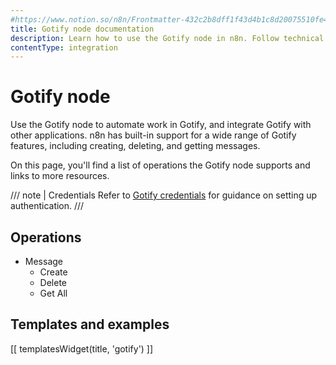 ```yaml
---
#https://www.notion.so/n8n/Frontmatter-432c2b8dff1f43d4b1c8d20075510fe4
title: Gotify node documentation
description: Learn how to use the Gotify node in n8n. Follow technical documentation to integrate Gotify node into your workflows.
contentType: integration
---
```


# Gotify node

Use the Gotify node to automate work in Gotify, and integrate Gotify with other applications. n8n has built-in support for a wide range of Gotify features, including creating, deleting, and getting messages. 

On this page, you'll find a list of operations the Gotify node supports and links to more resources.

/// note | Credentials
Refer to [Gotify credentials](/integrations/builtin/credentials/gotify/) for guidance on setting up authentication. 
///

## Operations

* Message
    * Create
    * Delete
    * Get All

## Templates and examples

<!-- see https://www.notion.so/n8n/Pull-in-templates-for-the-integrations-pages-37c716837b804d30a33b47475f6e3780 -->
[[ templatesWidget(title, 'gotify') ]]
